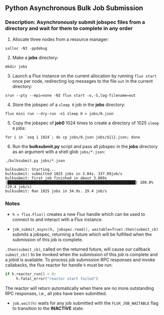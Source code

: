 ## Python Asynchronous Bulk Job Submission

### Description: Asynchronously submit jobspec files from a directory and wait for them to complete in any order

1. Allocate three nodes from a resource manager:

`salloc -N3 -ppdebug`

2. Make a **jobs** directory:

`mkdir jobs`

3. Launch a Flux instance on the current allocation by running `flux start` once per node, redirecting log messages to the file `out` in the current directory:

`srun --pty --mpi=none -N3 flux start -o,-S,log-filename=out`

4. Store the jobspec of a `sleep 0` job in the **jobs** directory:

`flux mini run --dry-run -n1 sleep 0 > jobs/0.json`

5. Copy the jobspec of **job0** 1024 times to create a directory of 1025 `sleep 0` jobs:

``for i in `seq 1 1024`; do cp jobs/0.json jobs/${i}.json; done``

6. Run the **bulksubmit.py** script and pass all jobspec in the **jobs** directory as an argument with a shell glob `jobs/*.json`:

`./bulksubmit.py jobs/*.json`

```
bulksubmit: Starting...
bulksubmit: submitted 1025 jobs in 3.04s. 337.09job/s
bulksubmit: First job finished in about 3.089s
|██████████████████████████████████████████████████████████| 100.0% (29.4 job/s)
bulksubmit: Ran 1025 jobs in 34.9s. 29.4 job/s
```

### Notes

- `h = flux.Flux()` creates a new Flux handle which can be used to connect to and interact with a Flux instance.

- `job_submit_async(h, jobspec.read(), waitable=True).then(submit_cb)` submits a jobspec, returning a future which will be fulfilled when the submission of this job is complete.

`.then(submit_cb)`, called on the returned future, will cause our callback `submit_cb()` to be invoked when the submission of this job is complete and a jobid is available. To process job submission RPC responses and invoke callabacks, the flux reactor for handle `h` must be run:

```python
if h.reactor_run() < 0:
￼    h.fatal_error("reactor start failed")
```

The reactor will return automatically when there are no more outstanding RPC responses, i.e., all jobs have been submitted.

- `job.wait(h)` waits for any job submitted with the `FLUX_JOB_WAITABLE` flag to transition to the **INACTIVE** state.
